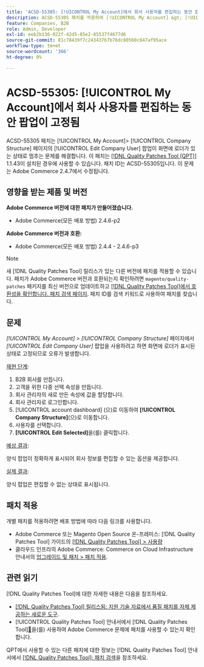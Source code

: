 ```yaml
---
title: 'ACSD-55305: [!UICONTROL My Account]에서 회사 사용자를 편집하는 동안 팝업이 고정됨'
description: ACSD-55305 패치를 적용하여 [!UICONTROL My Account] &gt; [!UICONTROL Company Structure] 페이지의 [!UICONTROL Edit Company User] 팝업이 화면에서 로더로 멈추는 Adobe Commerce 문제를 해결합니다.
feature: Companies, B2B
role: Admin, Developer
exl-id: eeb2b136-022f-42d5-85e2-85537f4677d6
source-git-commit: 81c78439f7c243437b7b76dc80560c847af95ace
workflow-type: tm+mt
source-wordcount: '366'
ht-degree: 0%

---
```


# ACSD-55305: [!UICONTROL My Account]에서 회사 사용자를 편집하는 동안 팝업이 고정됨

ACSD-55305 패치는 [!UICONTROL My Account]> [!UICONTROL Company Structure] 페이지의 [!UICONTROL Edit Company User] 팝업이 화면에 로더가 있는 상태로 멈추는 문제를 해결합니다. 이 패치는 [[!DNL Quality Patches Tool (QPT)]](https://experienceleague.adobe.com/en/docs/commerce-knowledge-base/kb/announcements/commerce-announcements/magento-quality-patches-released-new-tool-to-self-serve-quality-patches) 1.1.43이 설치된 경우에 사용할 수 있습니다. 패치 ID는 ACSD-55305입니다. 이 문제는 Adobe Commerce 2.4.7에서 수정됩니다.

## 영향을 받는 제품 및 버전

**Adobe Commerce 버전에 대한 패치가 만들어졌습니다.**

* Adobe Commerce(모든 배포 방법) 2.4.6-p2

**Adobe Commerce 버전과 호환:**

* Adobe Commerce(모든 배포 방법) 2.4.4 - 2.4.6-p3

>[!NOTE]
>
>새 [!DNL Quality Patches Tool] 릴리스가 있는 다른 버전에 패치를 적용할 수 있습니다. 패치가 Adobe Commerce 버전과 호환되는지 확인하려면 `magento/quality-patches` 패키지를 최신 버전으로 업데이트하고 [[!DNL Quality Patches Tool]에서 호환성을 확인합니다. 패치 검색 페이지](https://experienceleague.adobe.com/tools/commerce-quality-patches/index.html). 패치 ID를 검색 키워드로 사용하여 패치를 찾습니다.

## 문제

*[!UICONTROL My Account]* > *[!UICONTROL Company Structure]* 페이지에서 *[!UICONTROL Edit Company User]* 팝업을 사용하려고 하면 화면에 로더가 표시된 상태로 고정되므로 오류가 발생합니다.

<u>재현 단계</u>:

1. B2B 회사를 만듭니다.
1. 고객을 위한 다중 선택 속성을 만듭니다.
1. 회사 관리자의 새로 만든 속성에 값을 할당합니다.
1. 회사 관리자로 로그인합니다.
1. [!UICONTROL account dashboard] (으)로 이동하여 **[!UICONTROL Company Structure]**(으)로 이동합니다.
1. 사용자를 선택합니다.
1. **[!UICONTROL Edit Selected]**&#x200B;을(를) 클릭합니다.

<u>예상 결과</u>:

양식 팝업이 정확하게 표시되어 회사 정보를 편집할 수 있는 옵션을 제공합니다.

<u>실제 결과</u>:

양식 팝업은 편집할 수 없는 상태로 표시됩니다.

## 패치 적용

개별 패치를 적용하려면 배포 방법에 따라 다음 링크를 사용합니다.

* Adobe Commerce 또는 Magento Open Source 온-프레미스: [!DNL Quality Patches Tool] 가이드의 [[!DNL Quality Patches Tool] > 사용량](/help/tools/quality-patches-tool/usage.md)
* 클라우드 인프라의 Adobe Commerce: Commerce on Cloud Infrastructure 안내서의 [업그레이드 및 패치 > 패치 적용](https://experienceleague.adobe.com/docs/commerce-cloud-service/user-guide/develop/upgrade/apply-patches.html).

## 관련 읽기

[!DNL Quality Patches Tool]에 대한 자세한 내용은 다음을 참조하세요.

* [[!DNL Quality Patches Tool] 릴리스됨: 지원 기술 자료에서 품질 패치를 자체 제공하는 새로운 도구](https://experienceleague.adobe.com/en/docs/commerce-knowledge-base/kb/announcements/commerce-announcements/magento-quality-patches-released-new-tool-to-self-serve-quality-patches).
* [!UICONTROL Quality Patches Tool] 안내서에서  [!DNL Quality Patches Tool][&#128279;](/help/tools/quality-patches-tool/patches-available-in-qpt/check-patch-for-magento-issue-with-magento-quality-patches.md)을(를) 사용하여 Adobe Commerce 문제에 패치를 사용할 수 있는지 확인합니다.


QPT에서 사용할 수 있는 다른 패치에 대한 정보는 [!DNL Quality Patches Tool] 안내서에서 [[!DNL Quality Patches Tool]: 패치 검색](https://experienceleague.adobe.com/tools/commerce-quality-patches/index.html)을 참조하세요.
